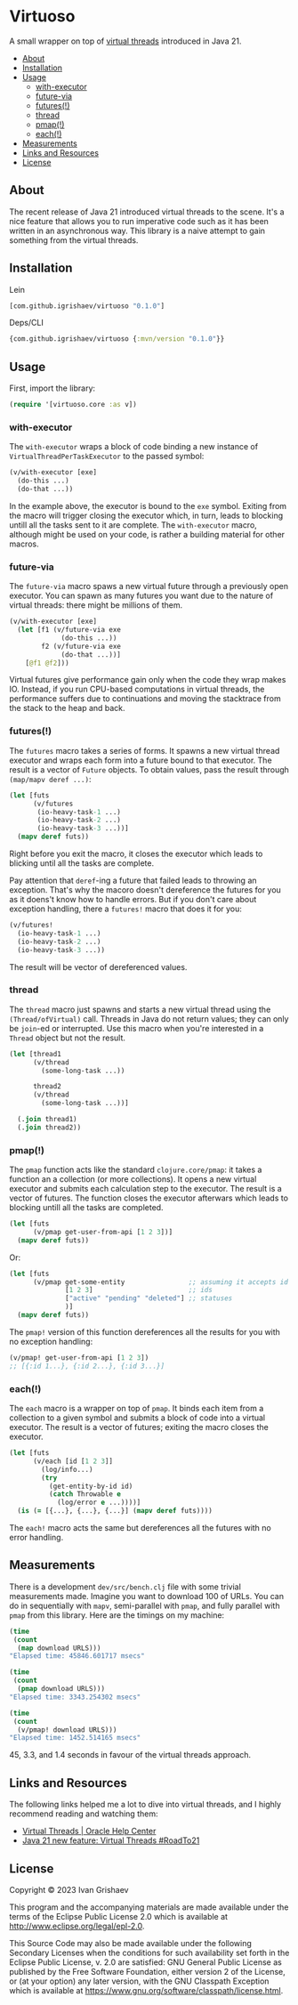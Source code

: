 # Virtuoso

[virtual-threads]: https://docs.oracle.com/en/java/javase/21/core/virtual-threads.html

A small wrapper on top of [virtual threads][virtual-threads] introduced in Java
21.

<!-- toc -->

- [About](#about)
- [Installation](#installation)
- [Usage](#usage)
  * [with-executor](#with-executor)
  * [future-via](#future-via)
  * [futures(!)](#futures)
  * [thread](#thread)
  * [pmap(!)](#pmap)
  * [each(!)](#each)
- [Measurements](#measurements)
- [Links and Resources](#links-and-resources)
- [License](#license)

<!-- tocstop -->

## About

The recent release of Java 21 introduced virtual threads to the scene. It's a
nice feature that allows you to run imperative code such as it has been written
in an asynchronous way. This library is a naive attempt to gain something from
the virtual threads.

## Installation

Lein

~~~clojure
[com.github.igrishaev/virtuoso "0.1.0"]
~~~

Deps/CLI

~~~clojure
{com.github.igrishaev/virtuoso {:mvn/version "0.1.0"}}
~~~

## Usage

First, import the library:

~~~clojure
(require '[virtuoso.core :as v])
~~~

### with-executor

The `with-executor` wraps a block of code binding a new instance of
`VirtualThreadPerTaskExecutor` to the passed symbol:

~~~clojure
(v/with-executor [exe]
  (do-this ...)
  (do-that ...))
~~~

In the example above, the executor is bound to the `exe` symbol. Exiting from
the macro will trigger closing the executor which, in turn, leads to blocking
untill all the tasks sent to it are complete. The `with-executor` macro,
although might be used on your code, is rather a building material for other
macros.

### future-via

The `future-via` macro spaws a new virtual future through a previously open
executor. You can spawn as many futures you want due to the nature of virtual
threads: there might be millions of them.

~~~clojure
(v/with-executor [exe]
  (let [f1 (v/future-via exe
             (do-this ...))
        f2 (v/future-via exe
             (do-that ...))]
    [@f1 @f2]))
~~~

Virtual futures give performance gain only when the code they wrap makes
IO. Instead, if you run CPU-based computations in virtual threads, the
performance suffers due to continuations and moving the stacktrace from the
stack to the heap and back.

### futures(!)

The `futures` macro takes a series of forms. It spawns a new virtual thread
executor and wraps each form into a future bound to that executor. The result is
a vector of `Future` objects. To obtain values, pass the result through
`(map/mapv deref ...)`:

~~~clojure
(let [futs
      (v/futures
       (io-heavy-task-1 ...)
       (io-heavy-task-2 ...)
       (io-heavy-task-3 ...))]
  (mapv deref futs))
~~~

Right before you exit the macro, it closes the executor which leads to blicking
until all the tasks are complete.

Pay attention that `deref`-ing a future that failed leads to throwing an
exception. That's why the macoro doesn't dereference the futures for you as it
doens't know how to handle errors. But if you don't care about exception
handling, there a `futures!` macro that does it for you:

~~~clojure
(v/futures!
  (io-heavy-task-1 ...)
  (io-heavy-task-2 ...)
  (io-heavy-task-3 ...))
~~~

The result will be vector of dereferenced values.

### thread

The `thread` macro just spawns and starts a new virtual thread using the
`(Thread/ofVirtual)` call. Threads in Java do not return values; they can only
be `join`-ed or interrupted. Use this macro when you're interested in a `Thread`
object but not the result.

~~~clojure
(let [thread1
      (v/thread
        (some-long-task ...))

      thread2
      (v/thread
        (some-long-task ...))]

  (.join thread1)
  (.join thread2))
~~~

### pmap(!)

The `pmap` function acts like the standard `clojure.core/pmap`: it takes a
function an a collection (or more collections). It opens a new virtual executor
and submits each calculation step to the executor. The result is a vector of
futures. The function closes the executor afterwars which leads to blocking
untill all the tasks are completed.

~~~clojure
(let [futs
      (v/pmap get-user-from-api [1 2 3])]
  (mapv deref futs))
~~~

Or:

~~~clojure
(let [futs
      (v/pmap get-some-entity                ;; assuming it accepts id and status
              [1 2 3]                        ;; ids
              ["active" "pending" "deleted"] ;; statuses
              )]
  (mapv deref futs))
~~~

The `pmap!` version of this function dereferences all the results for you with
no exception handling:

~~~clojure
(v/pmap! get-user-from-api [1 2 3])
;; [{:id 1...}, {:id 2...}, {:id 3...}]
~~~

### each(!)

The `each` macro is a wrapper on top of `pmap`. It binds each item from a
collection to a given symbol and submits a block of code into a virtual
executor. The result is a vector of futures; exiting the macro closes the
executor.

~~~clojure
(let [futs
      (v/each [id [1 2 3]]
        (log/info...)
        (try
          (get-entity-by-id id)
          (catch Throwable e
            (log/error e ...))))]
  (is (= [{...}, {...}, {...}] (mapv deref futs))))
~~~

The `each!` macro acts the same but dereferences all the futures with no error
handling.

## Measurements

There is a development `dev/src/bench.clj` file with some trivial measurements
made. Imagine you want to download 100 of URLs. You can do in sequentially with
`mapv`, semi-parallel with `pmap`, and fully parallel with `pmap` from this
library. Here are the timings on my machine:

~~~clojure
(time
 (count
  (map download URLS)))
"Elapsed time: 45846.601717 msecs"

(time
 (count
  (pmap download URLS)))
"Elapsed time: 3343.254302 msecs"

(time
 (count
  (v/pmap! download URLS)))
"Elapsed time: 1452.514165 msecs"
~~~

45, 3.3, and 1.4 seconds in favour of the virtual threads approach.

## Links and Resources

The following links helped me a lot to dive into virtual threads, and I highly
recommend reading and watching them:

- [Virtual Threads | Oracle Help Center](https://docs.oracle.com/en/java/javase/21/core/virtual-threads.html)
- [Java 21 new feature: Virtual Threads #RoadTo21](https://www.youtube.com/watch?v=5E0LU85EnTI)

## License

Copyright © 2023 Ivan Grishaev

This program and the accompanying materials are made available under the
terms of the Eclipse Public License 2.0 which is available at
http://www.eclipse.org/legal/epl-2.0.

This Source Code may also be made available under the following Secondary
Licenses when the conditions for such availability set forth in the Eclipse
Public License, v. 2.0 are satisfied: GNU General Public License as published by
the Free Software Foundation, either version 2 of the License, or (at your
option) any later version, with the GNU Classpath Exception which is available
at https://www.gnu.org/software/classpath/license.html.
